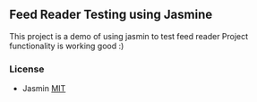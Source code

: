 ## Feed Reader Testing using Jasmine
This project is a demo of using jasmin to test feed reader Project functionality is working good :)

### License
- Jasmin [MIT](http://www.opensource.org/licenses/mit-license)